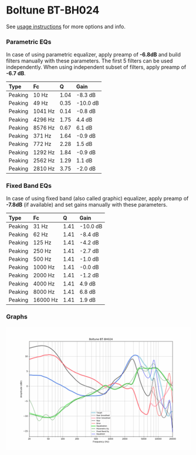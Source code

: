 # Boltune BT-BH024
See [usage instructions](https://github.com/jaakkopasanen/AutoEq#usage) for more options and info.

### Parametric EQs
In case of using parametric equalizer, apply preamp of **-6.8dB** and build filters manually
with these parameters. The first 5 filters can be used independently.
When using independent subset of filters, apply preamp of **-6.7 dB**.

| Type    | Fc      |    Q | Gain     |
|:--------|:--------|:-----|:---------|
| Peaking | 10 Hz   | 1.04 | -8.3 dB  |
| Peaking | 49 Hz   | 0.35 | -10.0 dB |
| Peaking | 1041 Hz | 0.14 | -0.8 dB  |
| Peaking | 4296 Hz | 1.75 | 4.4 dB   |
| Peaking | 8576 Hz | 0.67 | 6.1 dB   |
| Peaking | 371 Hz  | 1.64 | -0.9 dB  |
| Peaking | 772 Hz  | 2.28 | 1.5 dB   |
| Peaking | 1292 Hz | 1.84 | -0.9 dB  |
| Peaking | 2562 Hz | 1.29 | 1.1 dB   |
| Peaking | 2810 Hz | 3.75 | -2.0 dB  |

### Fixed Band EQs
In case of using fixed band (also called graphic) equalizer, apply preamp of **-7.8dB**
(if available) and set gains manually with these parameters.

| Type    | Fc       |    Q | Gain     |
|:--------|:---------|:-----|:---------|
| Peaking | 31 Hz    | 1.41 | -10.0 dB |
| Peaking | 62 Hz    | 1.41 | -8.4 dB  |
| Peaking | 125 Hz   | 1.41 | -4.2 dB  |
| Peaking | 250 Hz   | 1.41 | -2.7 dB  |
| Peaking | 500 Hz   | 1.41 | -1.0 dB  |
| Peaking | 1000 Hz  | 1.41 | -0.0 dB  |
| Peaking | 2000 Hz  | 1.41 | -1.2 dB  |
| Peaking | 4000 Hz  | 1.41 | 4.9 dB   |
| Peaking | 8000 Hz  | 1.41 | 6.8 dB   |
| Peaking | 16000 Hz | 1.41 | 1.9 dB   |

### Graphs
![](./Boltune%20BT-BH024.png)